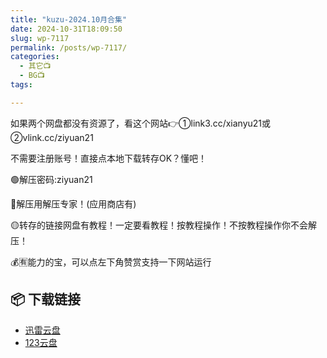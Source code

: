 ```yaml
---
title: "kuzu-2024.10月合集"
date: 2024-10-31T18:09:50
slug: wp-7117
permalink: /posts/wp-7117/
categories:
  - 其它📺
  - BG📺
tags:

---
```


如果两个网盘都没有资源了，看这个网站👉①link3.cc/xianyu21或②vlink.cc/ziyuan21

不需要注册账号！直接点本地下载转存OK？懂吧！

🟢解压密码:ziyuan21

🔵解压用解压专家！(应用商店有)

🟡转存的链接网盘有教程！一定要看教程！按教程操作！不按教程操作你不会解压！

💰🈶能力的宝，可以点左下角赞赏支持一下网站运行

## 📦 下载链接
- [迅雷云盘](https://blziyuan21.com/pay-download/7117?key=82e9a64735&down_id=0)
- [123云盘](https://blziyuan21.com/pay-download/7117?key=82e9a64735&down_id=1)

